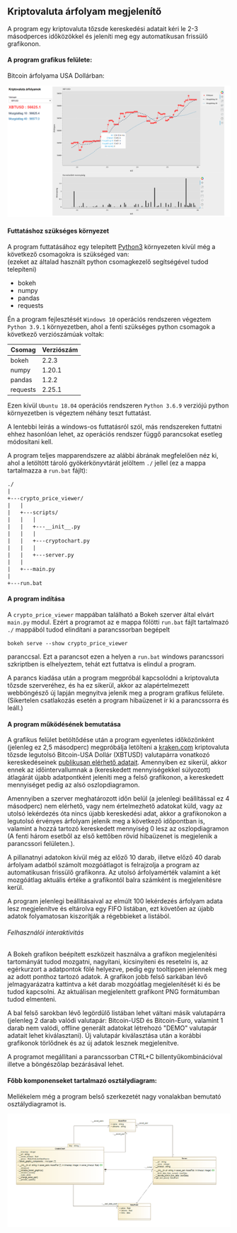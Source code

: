 
Kriptovaluta árfolyam megjelenítő
----------------------------------

A program egy kriptovaluta tőzsde kereskedési adatait kéri le 2-3 másodperces időközökkel és jeleníti meg egy automatikusan frissülő grafikonon.

#### A program grafikus felülete:

Bitcoin árfolyama USA Dollárban:

![A program grafikus felülete](./doc/frontend.png)

#### Futtatáshoz szükséges környezet

A program futtatásához egy telepített [Python3](https://www.python.org/) környezeten kívül még a következő csomagokra is szükséged van:  
(ezeket az általad használt python csomagkezelő segítségével tudod telepíteni)

- bokeh
- numpy
- pandas
- requests

Én a program fejlesztését `Windows 10` operációs rendszeren végeztem `Python 3.9.1` környezetben, ahol a fenti szükséges python csomagok a következő verziószámúak voltak:

| Csomag        | Verziószám   |
|---------------|--------------|
| bokeh         | 2.2.3        |
| numpy         | 1.20.1       |
| pandas        | 1.2.2        |
| requests      | 2.25.1       |

Ezen kívül `Ubuntu 18.04` operációs rendszeren `Python 3.6.9` verziójú python környezetben is végeztem néhány teszt futtatást.

A lentebbi leírás a windows-os futtatásról szól, más rendszereken futtatni ehhez hasonlóan lehet, az operációs rendszer függő parancsokat esetleg módosítani kell.

A program teljes mapparendszere az alábbi ábrának megfelelően néz ki, ahol a letöltött tároló gyökérkönyvtárát jelöltem `./` jellel (ez a mappa tartalmazza a `run.bat` fájlt):

```
./
|
+---crypto_price_viewer/
|   |
|   +---scripts/
|   |   |
|   |   +---__init__.py
|   |   |
|   |   +---cryptochart.py
|   |   |
|   |   +---server.py
|   |
|   +---main.py
|
+---run.bat
```

#### A program indítása

A `crypto_price_viewer` mappában található a Bokeh szerver által elvárt `main.py` modul. Ezért a programot az e mappa fölötti `run.bat` fájlt tartalmazó `./` mappából tudod elindítani a parancssorban begépelt
```
bokeh serve --show crypto_price_viewer
```
paranccsal. Ezt a parancsot ezen a helyen a `run.bat` windows parancssori szkriptben is elhelyeztem, tehát ezt futtatva is elindul a program.

A parancs kiadása után a program megpróbál kapcsolódni a kriptovaluta tőzsde szerveréhez, és ha ez sikerül, akkor az alapértelmezett webböngésző új lapján megnyitva jelenik meg a program grafikus felülete. (Sikertelen csatlakozás esetén a program hibaüzenet ír ki a parancssorra és leáll.)

#### A program működésének bemutatása

A grafikus felület betöltődése után a program egyenletes időközönként (jelenleg ez 2,5 másodperc) megpróbálja letölteni a [kraken.com](https://www.kraken.com/) kriptovaluta tőzsde legutolsó Bitcoin-USA Dollár (XBTUSD) valutapárra vonatkozó kereskedéseinek [publikusan elérhető adatait](https://www.kraken.com/features/api#get-recent-trades).
Amennyiben ez sikerül, akkor ennek az időintervallumnak a (kereskedett mennyiségekkel súlyozott) átlagárát újabb adatpontként jeleníti meg a felső grafikonon, a kereskedett mennyiséget pedig az alsó oszlopdiagramon.

Amennyiben a szerver meghatározott időn belül (a jelenlegi beállítással ez 4 másodperc) nem elérhető, vagy nem értelmezhető adatokat küld, vagy az utolsó lekérdezés óta nincs újabb kereskedési adat, akkor a grafikonokon a legutolsó érvényes árfolyam jelenik meg a következő időpontban is, valamint a hozzá tartozó kereskedett mennyiség 0 lesz az oszlopdiagramon (A fenti három esetből az első kettőben rövid hibaüzenet is megjelenik a parancssori felületen.).

A pillanatnyi adatokon kívül még az előző 10 darab, illetve előző 40 darab árfolyam adatból számolt mozgóátlagot is felrajzolja a program az automatikusan frissülő grafikonra. Az utolsó árfolyamérték valamint a két mozgóátlag aktuális értéke a grafikontól balra számként is megjelenítésre kerül.

A program jelenlegi beállításaival az elmúlt 100 lekérdezés árfolyam adata lesz megjelenítve és eltárolva egy FIFO listában, ezt követően az újabb adatok folyamatosan kiszorítják a régebbieket a listából.

###### Felhasználói interaktivitás

A Bokeh grafikon beépített eszközeit használva a grafikon megjelenítési tartományát tudod mozgatni, nagyítani, kicsinyíteni és resetelni is, az egérkurzort a adatpontok fölé helyezve, pedig egy tooltippen jelennek meg az adott ponthoz tartozó adatok. A grafikon jobb felső sarkában lévő jelmagyarázatra kattintva a két darab mozgóátlag megjelenítését ki és be tudod kapcsolni. Az aktuálisan megjelenített grafikont PNG formátumban tudod elmenteni.

A bal felső sarokban lévő legördülő listában lehet váltani másik valutapárra (jelenleg 2 darab valódi valutapár: Bitcoin-USD és Bitcoin-Euro, valamint 1 darab nem valódi, offline generált adatokat létrehozó "DEMO" valutapár adatait lehet kiválasztani). Új valutapár kiválasztása után a korábbi grafikonok törlődnek és az új adatok lesznek megjelenítve.

A programot megállítani a parancssorban CTRL+C billentyűkombinációval illetve a böngészőlap bezárásával lehet.

#### Főbb komponenseket tartalmazó osztálydiagram:

Mellékelem még a program belső szerkezetét nagy vonalakban bemutató osztálydiagramot is.

![Osztálydiagram](./doc/classdiagram.png)

